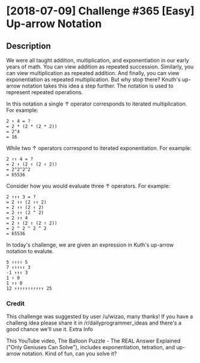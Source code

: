 # [2018-07-09] Challenge #365 [Easy] Up-arrow Notation
## Description

We were all taught addition, multiplication, and exponentiation in our early years of math. You can view addition as repeated succession. Similarly, you can view multiplication as repeated addition. And finally, you can view exponentiation as repeated multiplication. But why stop there? Knuth's up-arrow notation takes this idea a step further. The notation is used to represent repeated operations.

In this notation a single ↑ operator corresponds to iterated multiplication. For example:

```text
2 ↑ 4 = ?
= 2 * (2 * (2 * 2))
= 2^4
= 16
```

While two ↑ operators correspond to iterated exponentiation. For example:

```text
2 ↑↑ 4 = ?
= 2 ↑ (2 ↑ (2 ↑ 2))
= 2^2^2^2
= 65536
```

Consider how you would evaluate three ↑ operators. For example:

```text
2 ↑↑↑ 3 = ?
= 2 ↑↑ (2 ↑↑ 2)
= 2 ↑↑ (2 ↑ 2)
= 2 ↑↑ (2 ^ 2)
= 2 ↑↑ 4
= 2 ↑ (2 ↑ (2 ↑ 2))
= 2 ^ 2 ^ 2 ^ 2
= 65536
```

In today's challenge, we are given an expression in Kuth's up-arrow notation to evalute.

```text
5 ↑↑↑↑ 5
7 ↑↑↑↑↑ 3
-1 ↑↑↑ 3
1 ↑ 0
1 ↑↑ 0
12 ↑↑↑↑↑↑↑↑↑↑↑ 25
```

### Credit

This challenge was suggested by user /u/wizao, many thanks! If you have a challeng idea please share it in /r/dailyprogrammer_ideas and there's a good chance we'll use it.
Extra Info

This YouTube video, The Balloon Puzzle - The REAL Answer Explained ("Only Geniuses Can Solve"), includes exponentiation, tetration, and up-arrow notation. Kind of fun, can you solve it?